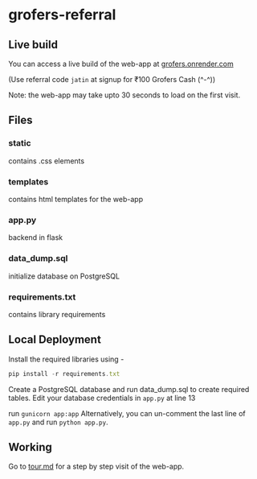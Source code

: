 # grofers-referral

## Live build

You can access a live build of the web-app at [grofers.onrender.com](https://grofers.onrender.com)

(Use referral code `jatin` at signup for ₹100 Grofers Cash (^-^))

Note: the web-app may take upto 30 seconds to load on the first visit.

## Files

### static

contains .css elements

### templates

contains html templates for the web-app

### app.py

backend in flask

### data_dump.sql

initialize database on PostgreSQL

### requirements.txt

contains library requirements

## Local Deployment

Install the required libraries using -
```typescript
pip install -r requirements.txt
```

Create a PostgreSQL database and run data_dump.sql to create required tables.
Edit your database credentials in `app.py` at line 13

run `gunicorn app:app`
Alternatively, you can un-comment the last line of `app.py` and run `python app.py`.

## Working

Go to [tour.md](tour.md) for a step by step visit of the web-app.

